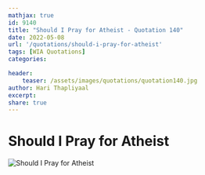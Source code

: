 ```yaml
---
mathjax: true
id: 9140
title: "Should I Pray for Atheist - Quotation 140"
date: 2022-05-08
url: '/quotations/should-i-pray-for-atheist'
tags: [WIA Quotations] 
categories: 

header:
    teaser: /assets/images/quotations/quotation140.jpg
author: Hari Thapliyaal 
excerpt:
share: true 
---
```


# Should I Pray for Atheist

![Should I Pray for Atheist](/assets/images/quotations/quotation140.jpg)
